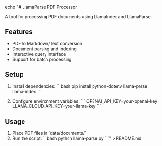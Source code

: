 echo "# LlamaParse PDF Processor

A tool for processing PDF documents using LlamaIndex and LlamaParse.

## Features
- PDF to Markdown/Text conversion
- Document parsing and indexing
- Interactive query interface
- Support for batch processing

## Setup
1. Install dependencies:
\`\`\`bash
pip install python-dotenv llama-parse llama-index
\`\`\`

2. Configure environment variables:
\`\`\`
OPENAI_API_KEY=your-openai-key
LLAMA_CLOUD_API_KEY=your-llama-key
\`\`\`

## Usage
1. Place PDF files in \`data/documents/\`
2. Run the script:
\`\`\`bash
python llama-parse.py
\`\`\`" > README.md